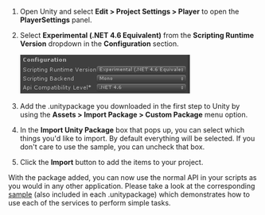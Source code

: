 1. Open Unity and select **Edit > Project Settings > Player** to open the **PlayerSettings** panel.

1. Select **Experimental (.NET 4.6 Equivalent)** from the **Scripting Runtime Version** dropdown in the **Configuration** section.

   ![Scripting Configuration dialog](../media/unity-player-config.png)

1. Add the .unitypackage you downloaded in the first step to Unity by using the **Assets > Import Package > Custom Package** menu option.

1. In the **Import Unity Package** box that pops up, you can select which things you'd like to import.  By default everything will be selected.  If you don't care to use the sample, you can uncheck that box.

1. Click the **Import** button to add the items to your project.

With the package added, you can now use the normal API in your scripts as you would in any other application.  Please take a look at the corresponding [sample](https://github.com/BrianPeek/AzureSDKs-Unity) (also included in each .unitypackage) which demonstrates how to use each of the services to perform simple tasks.
